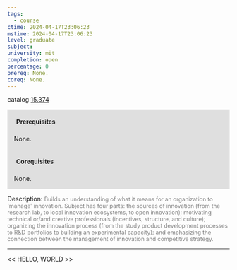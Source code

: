 ```yaml
---
tags:
  - course
ctime: 2024-04-17T23:06:23
mstime: 2024-04-17T23:06:23
level: graduate
subject: 
university: mit
completion: open
percentage: 0
prereq: None.
coreq: None.
---
```


catalog [15.374](http://student.mit.edu/catalog/m15b.html#15.374)

<span style="display: block; padding: 15px; background-color: rgb(100, 100, 100, 0.2);"><font id="m_prereq1116_0" style="display: block; font-family: Arial, sans-serif; font-weight: bold; padding: 5px">Prerequisites</font><br><span id="prereq1116_0">None.</span></span>
<span style="display: block; padding: 15px; background-color: rgb(100, 100, 100, 0.2);"><font id="m_coreq1116_0" style="display: block; font-family: Arial, sans-serif; font-weight: bold; padding: 5px">Corequisites</font><br><span id="coreq1116_0">None.</span></span>

<font style="">Description:</font>
<font style="color: grey; font-size: 0.8rem;">Builds an understanding of what it means for an organization to 'manage' innovation. Subject has four parts: the sources of innovation (from the research lab, to local innovation ecosystems, to open innovation); motivating technical or/and creative professionals (incentives, structure, and culture); organizing the innovation process (from the study product development processes to R&amp;D portfolios to building an experimental capacity); and emphasizing the connection between the management of innovation and competitive strategy.</font>



---

<< HELLO, WORLD >>
